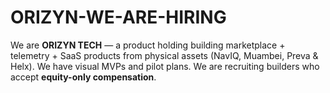 # ORIZYN-WE-ARE-HIRING
We are **ORIZYN TECH** — a product holding building marketplace + telemetry + SaaS products from physical assets (NavIQ, Muambei, Preva &amp; Helx). We have visual MVPs and pilot plans. We are recruiting builders who accept **equity-only compensation**.
